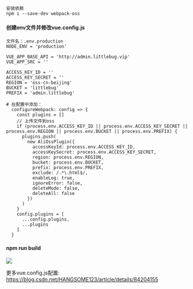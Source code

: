 ```
安装依赖
npm i --save-dev webpack-oss
```

#### 创建env文件并修改vue.config.js
```
文件名：.env.production
NODE_ENV = 'production'

VUE_APP_BASE_API = 'http://admin.littlebug.vip'
VUE_APP_SRC = ''

ACCESS_KEY_ID = ''
ACCESS_KEY_SECRET = ''
REGION = 'oss-cn-beijing'
BUCKET = 'littlebug'
PREFIX = 'admin.littlebug'
```

```
# 在配置中添加：
  configureWebpack: config => {
    const plugins = []
    // 上传文件到oss
    if (process.env.ACCESS_KEY_ID || process.env.ACCESS_KEY_SECRET || process.env.REGION || process.env.BUCKET || process.env.PREFIX) {
      plugins.push(
        new AliOssPlugin({
          accessKeyId: process.env.ACCESS_KEY_ID,
          accessKeySecret: process.env.ACCESS_KEY_SECRET,
          region: process.env.REGION,
          bucket: process.env.BUCKET,
          prefix: process.env.PREFIX,
          exclude: /.*\.html$/,
          enableLog: true,
          ignoreError: false,
          deleteMode: false,
          deleteAll: false
        })
      )
    }
    config.plugins = [
      ...config.plugins,
      ...plugins
    ]
  }
```

#### npm run build
![](http://littlebug.oss-cn-beijing.aliyuncs.com/test/8B0EE4B3-CFD1-4AB4-8FB8-4DC07CB28649.png)

更多vue.config.js配置: https://blog.csdn.net/HANGSOME123/article/details/84204155
